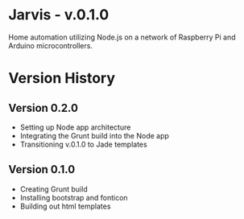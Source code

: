 # Jarvis - v.0.1.0

Home automation utilizing Node.js on a network of Raspberry Pi and Arduino microcontrollers.



# Version History

## Version 0.2.0
- Setting up Node app architecture
- Integrating the Grunt build into the Node app
- Transitioning v.0.1.0 to Jade templates

## Version 0.1.0
- Creating Grunt build
- Installing bootstrap and fonticon
- Building out html templates